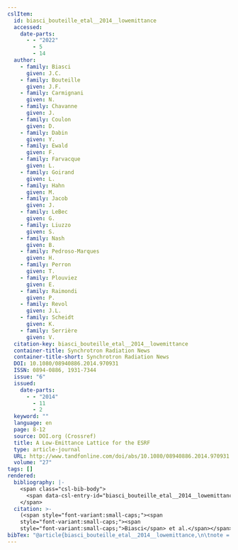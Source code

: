 ```yaml
---
cslItem:
  id: biasci_bouteille_etal__2014__lowemittance
  accessed:
    date-parts:
      - - "2022"
        - 5
        - 14
  author:
    - family: Biasci
      given: J.C.
    - family: Bouteille
      given: J.F.
    - family: Carmignani
      given: N.
    - family: Chavanne
      given: J.
    - family: Coulon
      given: D.
    - family: Dabin
      given: Y.
    - family: Ewald
      given: F.
    - family: Farvacque
      given: L.
    - family: Goirand
      given: L.
    - family: Hahn
      given: M.
    - family: Jacob
      given: J.
    - family: LeBec
      given: G.
    - family: Liuzzo
      given: S.
    - family: Nash
      given: B.
    - family: Pedroso-Marques
      given: H.
    - family: Perron
      given: T.
    - family: Plouviez
      given: E.
    - family: Raimondi
      given: P.
    - family: Revol
      given: J.L.
    - family: Scheidt
      given: K.
    - family: Serrière
      given: V.
  citation-key: biasci_bouteille_etal__2014__lowemittance
  container-title: Synchrotron Radiation News
  container-title-short: Synchrotron Radiation News
  DOI: 10.1080/08940886.2014.970931
  ISSN: 0894-0886, 1931-7344
  issue: "6"
  issued:
    date-parts:
      - - "2014"
        - 11
        - 2
  keyword: ""
  language: en
  page: 8-12
  source: DOI.org (Crossref)
  title: A Low-Emittance Lattice for the ESRF
  type: article-journal
  URL: http://www.tandfonline.com/doi/abs/10.1080/08940886.2014.970931
  volume: "27"
tags: []
rendered:
  bibliography: |-
    <span class="csl-bib-body">
      <span data-csl-entry-id="biasci_bouteille_etal__2014__lowemittance" class="csl-entry"><span class='author-bib'>Biasci, Bouteille, J. F., Carmignani, N., et al.</span>. <span class='date-bib'>(2014)</span>. <span class='title'><b>A Low-Emittance Lattice for the ESRF</b></span>. <i>Synchrotron Radiation News</i>, <i>27</i>(6), 8–12. <span class='URL'><a href='https://doi.org/10.1080/08940886.2014.970931'>LINK</a></span></span>
    </span>
  citation: >-
    (<span style="font-variant:small-caps;"><span
    style="font-variant:small-caps;"><span
    style="font-variant:small-caps;">Biasci</span> et al.</span></span>, 2014)
bibTex: "@article{biasci_bouteille_etal__2014__lowemittance,\n\tnote = {[Online; accessed 2022-05-14]},\n\tauthor = {Biasci, J.C. and Bouteille, J.F. and Carmignani, N. and Chavanne, J. and Coulon, D. and Dabin, Y. and Ewald, F. and Farvacque, L. and Goirand, L. and Hahn, M. and Jacob, J. and LeBec, G. and Liuzzo, S. and Nash, B. and Pedroso-Marques, H. and Perron, T. and Plouviez, E. and Raimondi, P. and Revol, J.L. and Scheidt, K. and Serri{\\` e}re, V.},\n\tjournal = {Synchrotron Radiation News},\n\tnumber = {6},\n\tyear = {2014},\n\tmonth = {nov 2},\n\tpages = {8--12},\n\ttitle = {A {Low}-{Emittance} {Lattice} for the {ESRF}},\n\thowpublished = {http://www.tandfonline.com/doi/abs/10.1080/08940886.2014.970931},\n\tvolume = {27},\n}\n\n"
---
```

